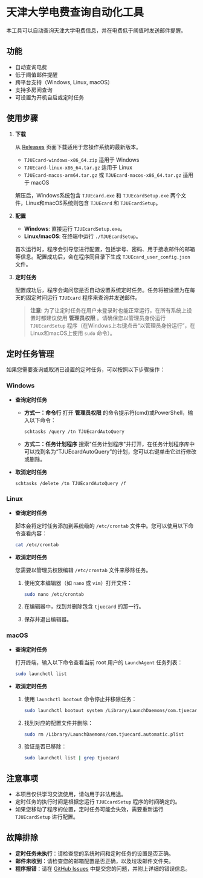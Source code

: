 # 天津大学电费查询自动化工具

本工具可以自动查询天津大学电费信息，并在电费低于阈值时发送邮件提醒。

## 功能

- 自动查询电费
- 低于阈值邮件提醒
- 跨平台支持（Windows, Linux, macOS）
- 支持多房间查询
- 可设置为开机自启或定时任务

## 使用步骤

1. **下载**

   从 [Releases](https://github.com/bbbugg/TjuEcard/releases) 页面下载适用于您操作系统的最新版本。
    - `TJUEcard-windows-x86_64.zip` 适用于 Windows
    - `TJUEcard-linux-x86_64.tar.gz` 适用于 Linux
    - `TJUEcard-macos-arm64.tar.gz` 或 `TJUEcard-macos-x86_64.tar.gz` 适用于 macOS

   解压后，Windows系统包含 `TJUEcard.exe` 和 `TJUEcardSetup.exe` 两个文件，Linux和macOS系统则包含 `TJUEcard` 和
   `TJUEcardSetup`。

2. **配置**

    - **Windows**: 直接运行 `TJUEcardSetup.exe`。
    - **Linux/macOS**: 在终端中运行 `./TJUEcardSetup`。

   首次运行时，程序会引导您进行配置，包括学号、密码、用于接收邮件的邮箱等信息。配置成功后，会在程序同目录下生成
   `TJUEcard_user_config.json` 文件。

3. **定时任务**

   配置成功后，程序会询问您是否自动设置系统定时任务。任务将被设置为在每天的固定时间运行 `TJUEcard` 程序来查询并发送邮件。

   > **注意**: 为了让定时任务在用户未登录时也能正常运行，在所有系统上设置时都建议使用 **管理员权限** 。请确保您以管理员身份运行
   `TJUEcardSetup` 程序（在Windows上右键点击“以管理员身份运行”，在Linux和macOS上使用 `sudo` 命令）。

## 定时任务管理

如果您需要查询或取消已设置的定时任务，可以按照以下步骤操作：

### Windows

- **查询定时任务**

    - **方式一：命令行**
      打开 **管理员权限** 的命令提示符(cmd)或PowerShell，输入以下命令：
      ```bash
      schtasks /query /tn TJUEcardAutoQuery
      ```
    - **方式二：任务计划程序**
      搜索"任务计划程序"并打开，在任务计划程序库中可以找到名为“TJUEcardAutoQuery”的计划，您可以右键单击它进行修改或删除。

- **取消定时任务**

  ```bash
  schtasks /delete /tn TJUEcardAutoQuery /f
  ```

### Linux

- **查询定时任务**

  脚本会将定时任务添加到系统级的 `/etc/crontab` 文件中。您可以使用以下命令查看内容：

  ```bash
  cat /etc/crontab
  ```

- **取消定时任务**

  您需要以管理员权限编辑 `/etc/crontab` 文件来移除任务。

    1. 使用文本编辑器（如 `nano` 或 `vim`）打开文件：

       ```bash
       sudo nano /etc/crontab
       ```

    2. 在编辑器中，找到并删除包含 `tjuecard` 的那一行。
    3. 保存并退出编辑器。

### macOS

- **查询定时任务**

  打开终端，输入以下命令查看当前 root 用户的 `LaunchAgent` 任务列表：

  ```zsh
  sudo launchctl list
  ```

- **取消定时任务**

    1. 使用 `launchctl bootout` 命令停止并移除任务：

       ```zsh
       sudo launchctl bootout system /Library/LaunchDaemons/com.tjuecard.automatic.plist
       ```

    2. 找到对应的配置文件并删除：
    
       ``` zsh
       sudo rm /Library/LaunchDaemons/com.tjuecard.automatic.plist
       ```
    
    3. 验证是否已移除：
    
       ``` zsh
       sudo launchctl list | grep tjuecard
       ```

## 注意事项

- 本项目仅供学习交流使用，请勿用于非法用途。
- 定时任务的执行时间是根据您运行 `TJUEcardSetup` 程序的时间确定的。
- 如果您移动了程序的位置，定时任务可能会失效，需要重新运行 `TJUEcardSetup` 进行配置。

## 故障排除

- **定时任务未执行**：请检查您的系统时间和定时任务的设置是否正确。
- **邮件未收到**：请检查您的邮箱配置是否正确，以及垃圾邮件文件夹。
- **程序报错**：请在 [GitHub Issues](https://github.com/bbbugg/TJUEcard/issues) 中提交您的问题，并附上详细的错误信息。
